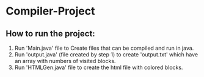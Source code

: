 # Compiler-Project

<h2> How to run the project:</h2>
<ol>
  <li>Run 'Main.java' file to Create files that can be compiled and run in java.</li>
  <li>Run 'output.java' (file created by step 1) to create 'output.txt' which have an array with numbers of visited blocks.</li>
  <li>Run 'HTMLGen.java' file to create the html file with colored blocks.</li>
</ol>
